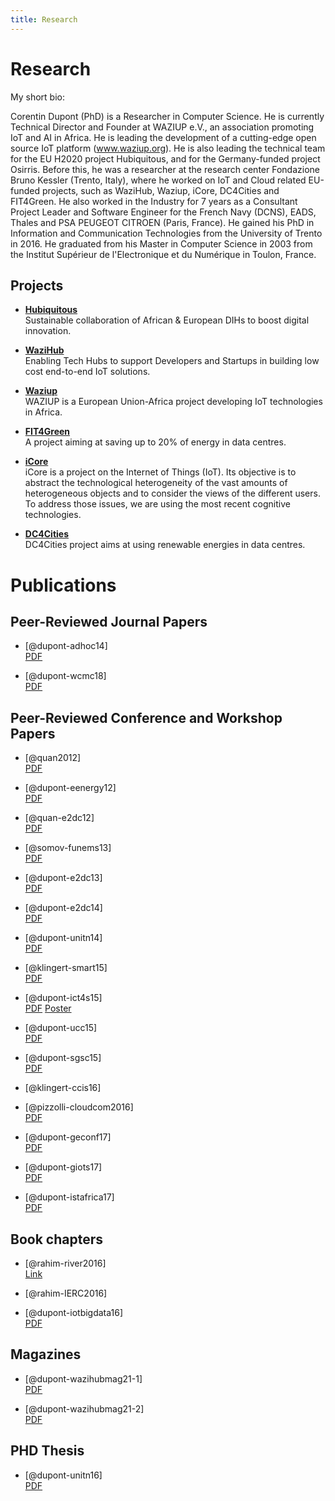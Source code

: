 ```yaml
---
title: Research
---
```


# Research

My short bio:

Corentin Dupont (PhD) is a Researcher in Computer Science. 
He is currently Technical Director and Founder at WAZIUP e.V., an association promoting IoT and AI in Africa.
He is leading the development of a cutting-edge open source IoT platform (www.waziup.org).
He is also leading the technical team for the EU H2020 project Hubiquitous, and for the Germany-funded project Osirris.
Before this, he was a researcher at the research center Fondazione Bruno Kessler (Trento, Italy), where he worked on IoT and Cloud related EU-funded projects, such as WaziHub, Waziup, iCore, DC4Cities and FIT4Green.
He also worked in the Industry for 7 years as a Consultant Project Leader and Software Engineer for the French Navy (DCNS), EADS, Thales and PSA PEUGEOT CITROEN (Paris, France).
He gained his PhD in Information and Communication Technologies from the University of Trento in 2016.
He graduated from his Master in Computer Science in 2003 from the Institut Supérieur de l'Electronique et du Numérique in Toulon, France.


## Projects

 *  **[Hubiquitous](http://www.hubiquitous.com)** <br> Sustainable collaboration of African & European DIHs to boost digital innovation.
 
 *  **[WaziHub](http://www.wazihub.com)** <br> Enabling Tech Hubs to support Developers and Startups in building low cost end-to-end IoT solutions.
 
 *  **[Waziup](http://www.waziup.eu)** <br> WAZIUP is a European Union-Africa project developing IoT technologies in Africa.
 
 *  **[FIT4Green](http://www.fit4green.eu)** <br> A project aiming at saving up to 20% of energy in data centres.
    
 *  **[iCore](http://www.iot-icore.eu)** <br> iCore is a project on the Internet of Things (IoT). Its objective is to abstract the technological heterogeneity of the vast amounts of heterogeneous objects and to consider the views of the different users. To address those issues, we are using the most recent cognitive technologies.
 
 *  **[DC4Cities](http://www.dc4cities.eu)** <br> DC4Cities project aims at using renewable energies in data centres.
 
# Publications

## Peer-Reviewed Journal Papers

-   [@dupont-adhoc14]    
    [PDF](/docs/ADHOC14.pdf)

-   [@dupont-wcmc18]    
    [PDF](/docs/WCMC18.pdf)

## Peer-Reviewed Conference and Workshop Papers

-   [@quan2012]    
    [PDF](/docs/ISCIS11.pdf)

-   [@dupont-eenergy12]    
    [PDF](/docs/EENERGY12.pdf)

-   [@quan-e2dc12]    
    [PDF](/docs/E2DC12.pdf)

-   [@somov-funems13]    
    [PDF](/docs/FUNEMS13.pdf)

-   [@dupont-e2dc13]    
    [PDF](/docs/E2DC13.pdf)

-   [@dupont-e2dc14]    
    [PDF](/docs/E2DC14.pdf)

-   [@dupont-unitn14]    
    [PDF](/docs/PHDProposal.pdf)

-   [@klingert-smart15]    
    [PDF](/docs/SMART15.pdf)

-   [@dupont-ict4s15]     
    [PDF](/docs/ICT4S15.pdf)
    [Poster](/docs/ICT4SPosterA0.pdf)

-   [@dupont-ucc15]    
    [PDF](/docs/UCC15.pdf)

-   [@dupont-sgsc15]    
    [PDF](/docs/SGSC15.pdf)

-   [@klingert-ccis16]    

-   [@pizzolli-cloudcom2016]    
    [PDF](/bibliography/files/Paas4IoT_cloudcom_CR.pdf)

-   [@dupont-geconf17]    
    [PDF](/bibliography/files/GECONF17.pdf)

-   [@dupont-giots17]    
    [PDF](/bibliography/files/GIOTS17.pdf)

-   [@dupont-istafrica17]    
    [PDF](/bibliography/files/ISTAFRICA17.pdf)

## Book chapters

-   [@rahim-river2016]    
    [Link](http://www.riverpublishers.com/book_details.php?book_id=364)

-   [@rahim-IERC2016]    

-   [@dupont-iotbigdata16]    
    [PDF](/bibliography/files/dupont-iotbigdata2016.pdf)

## Magazines

-   [@dupont-wazihubmag21-1]  
    [PDF](/bibliography/files/WaziHubMagazine1.pdf)

-   [@dupont-wazihubmag21-2]  
    [PDF](/bibliography/files/WaziHubMagazine2.pdf)

## PHD Thesis

-   [@dupont-unitn16]    
    [PDF](/bibliography/files/cdupont-thesis.pdf)
